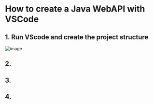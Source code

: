 # How to create a Java WebAPI with VSCode

## 1. Run VScode and create the project structure

![image](https://github.com/luiscoco/Java-WebAPI-with-VSCode/assets/32194879/47a9d27b-1496-4172-badb-0c7a34fa46cf)

## 2. 


## 3. 


## 4. 
